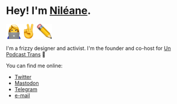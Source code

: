 # Hey! I'm [Niléane](https://nileane.fr).

<img class="emoji emoji1" src="frills/emoji/woman-technologist.png" alt="👩‍💻" height="42"><img class="emoji emoji2" src="frills/emoji/victory.png" alt="✌️" height="42"><img class="emoji emoji3" src="frills/emoji/pencil.png" alt="✏️" height="42">

I'm a frizzy designer and activist. I'm the founder and co-host for [Un Podcast Trans](https://1pct.fr) 💜

You can find me online:

- [Twitter](https://twitter.com/nildeala)
- [Mastodon](https://eldritch.cafe/@nileane)
- [Telegram](https://t.me/nileane)
- [e-mail](mailto:contact@nileane.fr)
